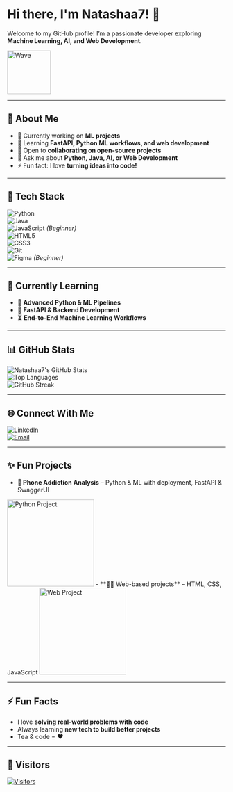 # Hi there, I'm **Natashaa7!** 👋  

Welcome to my GitHub profile! I’m a passionate developer exploring **Machine Learning, AI, and Web Development**.  

<img src="https://media.giphy.com/media/hvRJCLFzcasrR4ia7z/giphy.gif" alt="Wave" height="100px">

---

## 🚀 About Me
- 🔭 Currently working on **ML projects**  
- 🌱 Learning **FastAPI, Python ML workflows, and web development**  
- 👯 Open to **collaborating on open-source projects**  
- 💬 Ask me about **Python, Java, AI, or Web Development**  
- ⚡ Fun fact: I love **turning ideas into code!**  

---

## 🧰 Tech Stack
![Python](https://img.shields.io/badge/-Python-3776AB?logo=python&logoColor=white)  
![Java](https://img.shields.io/badge/-Java-007396?logo=java&logoColor=white)  
![JavaScript](https://img.shields.io/badge/-JavaScript-F7DF1E?logo=javascript&logoColor=black) *(Beginner)*  
![HTML5](https://img.shields.io/badge/-HTML5-E34F26?logo=html5&logoColor=white)  
![CSS3](https://img.shields.io/badge/-CSS3-1572B6?logo=css3&logoColor=white)  
![Git](https://img.shields.io/badge/-Git-F05032?logo=git&logoColor=white)  
![Figma](https://img.shields.io/badge/-Figma-F24E1E?logo=figma&logoColor=white) *(Beginner)*  

---

## 🌱 Currently Learning
- 🐍 **Advanced Python & ML Pipelines**  
- 💨 **FastAPI & Backend Development**  
- ⏳ **End-to-End Machine Learning Workflows**  

---

## 📊 GitHub Stats
![Natashaa7's GitHub Stats](https://github-readme-stats.vercel.app/api?username=Natashaa7&show_icons=true&theme=radical)  
![Top Languages](https://github-readme-stats.vercel.app/api/top-langs/?username=Natashaa7&layout=compact&theme=radical)  
![GitHub Streak](https://github-readme-streak-stats.herokuapp.com/?user=Natashaa7&theme=radical)  

---

## 🌐 Connect With Me
[![LinkedIn](https://img.shields.io/badge/-LinkedIn-0A66C2?logo=linkedin&logoColor=white)](https://www.linkedin.com/in/natasha-babu-0718ab372/)  
[![Email](https://img.shields.io/badge/-Email-D14836?logo=gmail&logoColor=white)](mailto:natashashresthaaa@gmail.com)  

---

## ✨ Fun Projects
- **📱 Phone Addiction Analysis** – Python & ML with deployment, FastAPI & SwaggerUI 
<img src="https://media.giphy.com/media/3o6ZtaO9BZHcOjmErm/giphy.gif" alt="Python Project" height="200px">  
- **👩‍💻 Web-based projects** – HTML, CSS, JavaScript
<img src="https://media.giphy.com/media/l0HlNQ03J5JxX6lva/giphy.gif" alt="Web Project" height="200px"> 

---

## ⚡ Fun Facts
- I love **solving real-world problems with code**  
- Always learning **new tech to build better projects**  
- Tea & code = ❤️  

---

## 👀 Visitors
[![Visitors](https://api.visitorbadge.io/api/visitors?path=Natashaa7&label=Profile%20Visitors&labelColor=%23d9e3f0&countColor=%23263759)](https://visitorbadge.io/status?path=Natashaa7)
